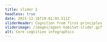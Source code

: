 ```yaml
---
title: slider 2
headless: true
date: 2021-12-16T19:01:03.511Z
sliderHeader: Cognition from first principles
sliderimage: /images/agent-habitat-slider.gif
alt: Core cognition infographics
---
```

